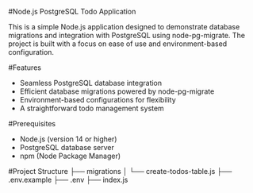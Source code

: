 #Node.js PostgreSQL Todo Application

This is a simple Node.js application designed to demonstrate database migrations and integration with PostgreSQL using node-pg-migrate. The project is built with a focus on ease of use and environment-based configuration.

#Features
- Seamless PostgreSQL database integration
- Efficient database migrations powered by node-pg-migrate
- Environment-based configurations for flexibility
- A straightforward todo management system

#Prerequisites
- Node.js (version 14 or higher)
- PostgreSQL database server
- npm (Node Package Manager)

#Project Structure
├── migrations
│   └── create-todos-table.js
├── .env.example
├── .env
├── index.js



